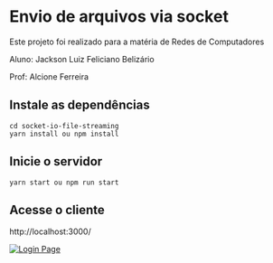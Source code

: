 # Envio de arquivos via socket

Este projeto foi realizado para a matéria de Redes de Computadores

Aluno: Jackson Luiz Feliciano Belizário

Prof: Alcione Ferreira


## Instale as dependências
```
cd socket-io-file-streaming
yarn install ou npm install
```

## Inicie o servidor
```
yarn start ou npm run start
```

## Acesse o cliente
http://localhost:3000/

[![Login Page](https://raw.githubusercontent.com/JacksonBelizario/socket-io-file-streaming/master/docs/client.png)](https://raw.githubusercontent.com/JacksonBelizario/socket-io-file-streaming/master/pics/client.png)